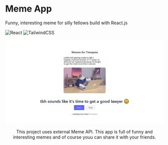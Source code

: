 # Meme App

Funny, interesting meme for silly fellows build with React.js

![React](https://img.shields.io/badge/react-%2320232a.svg?style=for-the-badge&logo=react&logoColor=%2361DAFB)
![TailwindCSS](https://img.shields.io/badge/tailwindcss-%2338B2AC.svg?style=for-the-badge&logo=tailwind-css&logoColor=white)

![App Screenshot](https://raw.githubusercontent.com/Aadityansha/Meme-App/main/Screenshot.png)

<p align="center">This project uses external Meme API. This app is full of funny and interesting memes and of course youu can share it with your friends. </p>
